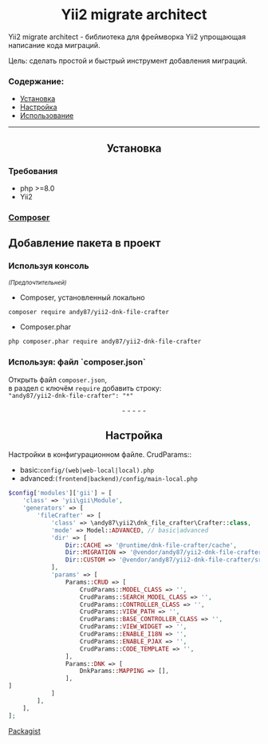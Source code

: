 
<h1 align="center">Yii2 migrate architect</h1>

Yii2 migrate architect - библиотека для фреймворка Yii2 упрощающая написание кода миграций. 

Цель: сделать простой и быстрый инструмент добавления миграций.

### Содержание:

- [Установка](#yii2-dnk-file-crafter-setup)
- [Настройка](#yii2-dnk-file-crafter-config)
- [Использование](#yii2-dnk-file-crafter-setup-composer-composer-use)

___

<span id="yii2-migrate-architect-setup"></span>
<h2 align="center"> 
    Установка
</h2>

<span id="yii2-migrate-architect-setup-require"></span>
<h3>Требования</h3> 

- php >=8.0
- Yii2

<h3>
    <a href="https://getcomposer.org/download/">Composer</a>
</h3>

<span id="yii2-migrate-architect-setup"></span>
## Добавление пакета в проект

<h3>Используя консоль</h3>
<small><i>(Предпочтительней)</i></small>

- Composer, установленный локально
```bash
composer require andy87/yii2-dnk-file-crafter
````  
- Composer.phar
```bash
php composer.phar require andy87/yii2-dnk-file-crafter
```

<span id="yii2-dnk-file-crafter-setup-composer-composer"></span>
<h3>Используя: файл `composer.json`</h3>

Открыть файл `composer.json`,  
в раздел с ключём `require` добавить строку:  
`"andy87/yii2-dnk-file-crafter": "*"`  


<p align="center">- - - - -</p>


<span id="yii2-migrate-architect-config"></span>
<h2 align="center">
    Настройка
</h2>

Настройки в конфигурационном файле.  CrudParams::
 - basic:`config/(web|web-local|local).php`
 - advanced:`(frontend|backend)/config/main-local.php`

```php
$config['modules']['gii'] = [
    'class' => 'yii\gii\Module',
    'generators' => [
        'fileCrafter' => [
            'class' => \andy87\yii2\dnk_file_crafter\Crafter::class,
            'mode' => Model::ADVANCED, // basic|advanced
            'dir' => [
                Dir::CACHE => '@runtime/dnk-file-crafter/cache',
                Dir::MIGRATION => '@vendor/andy87/yii2-dnk-file-crafter/src/templates/migration',
                Dir::CUSTOM => '@vendor/andy87/yii2-dnk-file-crafter/src/templates/custom',
            ],
            'params' => [
                Params::CRUD => [
                    CrudParams::MODEL_CLASS => '',
                    CrudParams::SEARCH_MODEL_CLASS => '',
                    CrudParams::CONTROLLER_CLASS => '',
                    CrudParams::VIEW_PATH => '',
                    CrudParams::BASE_CONTROLLER_CLASS => '',
                    CrudParams::VIEW_WIDGET => '',
                    CrudParams::ENABLE_I18N => '',
                    CrudParams::ENABLE_PJAX => '',
                    CrudParams::CODE_TEMPLATE => '',
                ],
                Params::DNK => [
                    DnkParams::MAPPING => [],
                ],
]
            ]
        ],
    ],
];
```



[Packagist](https://packagist.org/packages/andy87/yii2-dnk-file-crafter)
